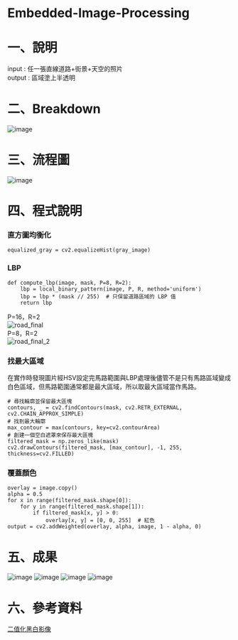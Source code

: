 # Embedded-Image-Processing
# 一、說明
input : 任一張直線道路+街景+天空的照片  
output : 區域塗上半透明
# 二、Breakdown
![image](https://github.com/user-attachments/assets/eddebc54-9633-41e5-abc7-1f797425bb6c)
# 三、流程圖
![image](https://github.com/user-attachments/assets/0d24253e-caf2-48a9-9230-1ce0b4458e6f)
# 四、程式說明
### 直方圖均衡化
```
equalized_gray = cv2.equalizeHist(gray_image)
```
### LBP
```
def compute_lbp(image, mask, P=8, R=2):
    lbp = local_binary_pattern(image, P, R, method='uniform')
    lbp = lbp * (mask // 255)  # 只保留道路區域的 LBP 值
    return lbp
```
P=16，R=2  
![road_final](https://github.com/user-attachments/assets/655dc894-a46e-4db6-af5b-13dfd43daaba)  
P=8，R=2  
![road_final_2](https://github.com/user-attachments/assets/5755dee6-030b-4ef9-a4e0-6af0ef0e8a16)  
### 找最大區域
在實作時發現圖片經HSV設定完馬路範圍與LBP處理後儘管不是只有馬路區域變成白色區域，但馬路範圍通常都是最大區域，所以取最大區域當作馬路。
```
# 尋找輪廓並保留最大區塊
contours, _ = cv2.findContours(mask, cv2.RETR_EXTERNAL, cv2.CHAIN_APPROX_SIMPLE)
# 找到最大輪廓
max_contour = max(contours, key=cv2.contourArea)
# 創建一個空白遮罩來保存最大區塊
filtered_mask = np.zeros_like(mask)
cv2.drawContours(filtered_mask, [max_contour], -1, 255, thickness=cv2.FILLED)
```
### 覆蓋顏色
```
overlay = image.copy()
alpha = 0.5
for x in range(filtered_mask.shape[0]):
    for y in range(filtered_mask.shape[1]):
        if filtered_mask[x, y] > 0:
            overlay[x, y] = [0, 0, 255]  # 紅色
output = cv2.addWeighted(overlay, alpha, image, 1 - alpha, 0)
```
# 五、成果
![image](https://github.com/user-attachments/assets/87b4c008-bce0-4ce8-b095-be56a900e204)
![image](https://github.com/user-attachments/assets/2f64efe3-308e-416f-9be5-e0467c668380)
![image](https://github.com/user-attachments/assets/98d5ef98-e6a3-4082-a721-205ea3885af5)
![image](https://github.com/user-attachments/assets/b4ffc7ab-0fc9-4851-b5cb-73b8af969bef)
# 六、參考資料
[二值化黑白影像](https://github.com/user-attachments/assets/f4601854-ad09-4cfd-8ac0-575a8ca5301b)






